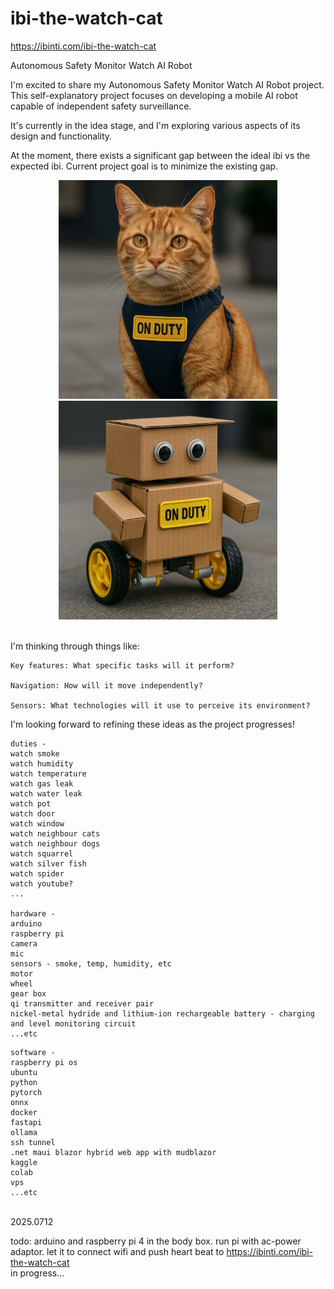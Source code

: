 # ibi-the-watch-cat

https://ibinti.com/ibi-the-watch-cat

Autonomous Safety Monitor Watch AI Robot

I'm excited to share my Autonomous Safety Monitor Watch AI Robot project. This self-explanatory project focuses on developing a mobile AI robot capable of independent safety surveillance.

It's currently in the idea stage, and I'm exploring various aspects of its design and functionality.

At the moment, there exists a significant gap between the ideal ibi vs the expected ibi. Current project goal is to minimize the existing gap.

<div align="center">
  <img src="ibi-the-watch-cat-ideal.png" alt="ideal ibi" width="350" style="display: inline-block; margin: 0 15px;">
  <img src="ibi-the-watch-cat-expected.png" alt="expected ibi" width="350" style="display: inline-block; margin: 0 15px;">
</div>

<br>

I'm thinking through things like:

    Key features: What specific tasks will it perform?

    Navigation: How will it move independently?

    Sensors: What technologies will it use to perceive its environment?

I'm looking forward to refining these ideas as the project progresses!

```
duties -
watch smoke
watch humidity
watch temperature
watch gas leak
watch water leak
watch pot 
watch door
watch window
watch neighbour cats
watch neighbour dogs
watch squarrel
watch silver fish
watch spider
watch youtube?
...

hardware -
arduino
raspberry pi
camera
mic
sensors - smoke, temp, humidity, etc 
motor
wheel
gear box
qi transmitter and receiver pair
nickel-metal hydride and lithium-ion rechargeable battery - charging and level monitoring circuit
...etc
```
```
software -
raspberry pi os
ubuntu
python
pytorch
onnx
docker
fastapi
ollama
ssh tunnel
.net maui blazor hybrid web app with mudblazor
kaggle
colab
vps
...etc
```
<br>
2025.0712

todo: arduino and raspberry pi 4 in the body box. run pi with ac-power adaptor.
let it to connect wifi and push heart beat to https://ibinti.com/ibi-the-watch-cat
<br>
in progress...

